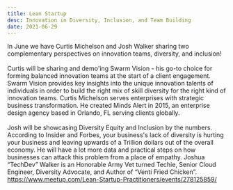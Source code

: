 ```yaml
---
title: Lean Startup
desc: Innovation in Diversity, Inclusion, and Team Building
date: 2021-06-29
---
```

In June we have Curtis Michelson and Josh Walker sharing two complementary perspectives on innovation teams, diversity, and inclusion!
<br/>
<br/>
Curtis will be sharing and demo'ing Swarm Vision - his go-to choice for forming balanced innovation teams at the start of a client engagement. Swarm Vision provides key insights into the unique innovation talents of individuals in order to build the right mix of skill diversity for the right kind of innovation teams. Curtis Michelson serves enterprises with strategic business transformation. He created Minds Alert in 2015, an enterprise design agency based in Orlando, FL serving clients globally. 
<br/>
<br/>
Josh will be showcasing Diversity Equity and Inclusion by the numbers. According to Insider and Forbes, your business's lack of diversity is hurting your business and leaving upwards of a Trillion dollars out of the overall economy. He will have a lot more data and practical steps on how businesses can attack this problem from a place of empathy. Joshua “TechDev” Walker is an Honorable Army Vet turned Techie, Senior Cloud Engineer, Diversity Advocate, and Author of “Venti Fried Chicken”. 
https://www.meetup.com/Lean-Startup-Practitioners/events/278125859/